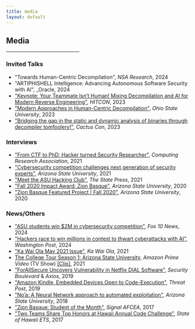 ```yaml
---
title: media
layout: default
---
```


## Media 
<hr style="width:200px" class="w3-opacity">

### Invited Talks
- "Towards Human-Centric Decompilation", _NSA Research_, 2024
- "ARTIPHISHELL Intelligence: Advancing Autonomous Software Security with AI", _Oracle, 2024
- ["Keynote: Your Teammate Isn’t Human! Mixing Decompilation and AI for Modern Reverse Engineering"](https://youtu.be/HbrebQiFLDs?si=TJhKSju85jTLSsiT), _HITCON_, 2023
- ["Modern Approaches in Human-Centric Decompilation"](https://icdt.osu.edu/events/2023/03/virtual-event-modern-approaches-human-centric-decompilation), _Ohio State University_, 2023
- ["Bridging the gap in the static and dynamic analysis of binaries through decompiler tomfoolery!"](https://www.youtube.com/watch?v=-J8fGMt6UmE&t=22441s), _Cactus Con_, 2023

### Interviews
- ["From CTF to PhD: Hacker turned Security Researcher"](https://web.archive.org/web/20231210041601/https://conquer.cra.org/undergrad-research-highlights/from-ctf-to-phd-hacker-turned-security-researcher), _Computing Research Association_, 2021
- ["Cybersecurity competition challenges next generation of security experts"](https://web.archive.org/web/20220119233402/https://cec.asu.edu/news/cybersecurity-competition-challenges-next-generation-security-experts/), _Arizona State University_, 2021
- ["Meet the ASU Hacking Club"](https://www.statepress.com/article/2021/09/asu-hacking-club-rebrands), _The State Press_, 2021
- ["Fall 2020 Impact Award: Zion Basque"](https://fullcircle.asu.edu/graduate/zion-basque/), _Arizona State University_, 2020
- ["Zion Basque Featured Project \| Fall 2020"](https://furi.engineering.asu.edu/participant/basque-zion/), _Arizona State University_, 2020

### News/Others
- ["ASU students win $2M in cybersecurity competition"](https://www.fox10phoenix.com/video/1529594), _Fox 10 News_, 2024
- ["Hackers race to win millions in contest to thwart cyberattacks with AI"](https://www.washingtonpost.com/technology/2024/07/27/pentagon-cybersecurity-ai-hackathon-darpa-challenge/), _Washington Post_, 2024
- ["Ka Wai Ola May 2021 Issue"](https://kawaiola.news/nuhou/pokenuhou/news-briefs-may-2021/#attachment_9304), _Ka Wai Ola_, 2021
- [The College Tour Season 1: Arizona State University](https://www.thecollegetour.com/), _Amazon Prime Video_ (TV Show) [[Clip]](https://youtu.be/YW2p0ctzK9c?t=1935), 2021
- ["ForAllSecure Uncovers Vulnerability in Netflix DIAL Software"](https://securityboulevard.com/2019/09/forallsecure-uncovers-vulnerability-in-netflix-dial-software/), _Security Boulevard_ & _Axios_, 2019
- ["Amazon Kindle, Embedded Devices Open to Code-Execution"](https://threatpost.com/amazon-kindle-embedded-devices-code-execution/150003/), _Threat Post_, 2019
- ["No’a: A Neural Network approach to automated exploitation"](https://furi.engineering.asu.edu/furiproject/noa-a-neural-network-approach-to-automated-eploitation/), _Arizona State University_, 2018
- ["Zion Basque: Student of the Month"](https://www.afcea.org/signal/chapternews/index.cfm?action=details&id=3682), _Signal AFCEA_, 2017
- ["Two Teams Share Top Honors at Hawaii Annual Code Challenge"](https://ets.hawaii.gov/two-teams-share-top-honors-at-hawaii-annual-code-challenge/), _State of Hawaii ETS_, 2017
